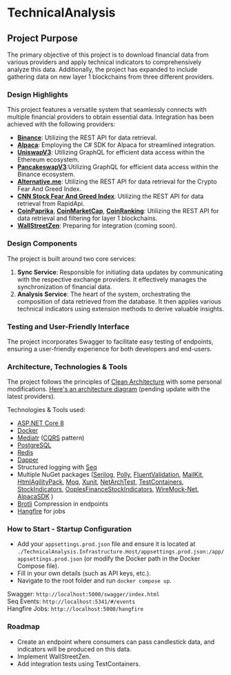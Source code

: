 # TechnicalAnalysis

## Project Purpose
The primary objective of this project is to download financial data from various providers and apply technical indicators to comprehensively analyze this data. Additionally, the project has expanded to include gathering data on new layer 1 blockchains from three different providers.

### Design Highlights
This project features a versatile system that seamlessly connects with multiple financial providers to obtain essential data. Integration has been achieved with the following providers:

- **[Binance](https://www.binance.com/)**: Utilizing the REST API for data retrieval.
- **[Alpaca](https://alpaca.markets/)**: Employing the C# SDK for Alpaca for streamlined integration.
- **[UniswapV3](https://app.uniswap.org/explore)**: Utilizing GraphQL for efficient data access within the Ethereum ecosystem.
- **[PancakeswapV3](https://pancakeswap.finance/info/v3)**:Utilizing GraphQL for efficient data access within the Binance ecosystem.
- **[Alternative.me](https://alternative.me/crypto/fear-and-greed-index/)**: Utilizing the REST API for data retrieval for the Crypto Fear And Greed Index.
- **[CNN Stock Fear And Greed Index](https://rapidapi.com/rpi4gx/api/fear-and-greed-index)**: Utilizing the REST API for data retrieval from RapidApi.
- **[CoinPaprika](https://coinpaprika.com/)**, **[CoinMarketCap](https://coinmarketcap.com/)**, **[CoinRanking](https://coinranking.com/)**: Utilizing the REST API for data retrieval and filtering for layer 1 blockchains.
- **[WallStreetZen](https://www.wallstreetzen.com/)**: Preparing for integration (coming soon).

### Design Components
The project is built around two core services:

1. **Sync Service**: Responsible for initiating data updates by communicating with the respective exchange providers. It effectively manages the synchronization of financial data.
2. **Analysis Service**: The heart of the system, orchestrating the composition of data retrieved from the database. It then applies various technical indicators using extension methods to derive valuable insights.

### Testing and User-Friendly Interface
The project incorporates Swagger to facilitate easy testing of endpoints, ensuring a user-friendly experience for both developers and end-users.

### Architecture, Technologies & Tools
The project follows the principles of [Clean Architecture](https://blog.cleancoder.com/uncle-bob/2012/08/13/the-clean-architecture.html) with some personal modifications. [Here's an architecture diagram](https://miro.com/app/board/uXjVMsAK0lU=/?share_link_id=213007625723) (pending update with the latest providers).

Technologies & Tools used:
- [ASP.NET Core 8](https://learn.microsoft.com/en-us/aspnet/core/introduction-to-aspnet-core?view=aspnetcore-8.0)
- [Docker](https://www.docker.com/)
- [Mediatr](https://github.com/jbogard/MediatR) ([CQRS](https://docs.microsoft.com/en-us/azure/architecture/guide/architecture-styles/cqrs) pattern)
- [PostgreSQL](https://www.postgresql.org/)
- [Redis](https://redis.io/)
- [Dapper](https://github.com/DapperLib/Dapper)
- Structured logging with [Seq](https://datalust.co/seq)
- Multiple NuGet packages ([Serilog](https://serilog.net/), [Polly](https://www.pollydocs.org/), [FluentValidation](https://docs.fluentvalidation.net/en/latest/), [MailKit](https://github.com/jstedfast/MailKit), [HtmlAgilityPack](https://html-agility-pack.net/), [Moq](https://github.com/devlooped/moq), [Xunit](https://xunit.net/docs/getting-started/netfx/visual-studio), [NetArchTest](https://github.com/BenMorris/NetArchTest), [TestContainers](https://dotnet.testcontainers.org/), [StockIndicators](https://dotnet.stockindicators.dev/), [OoplesFinanceStockIndicators](https://github.com/ooples/OoplesFinance.StockIndicators), [WireMock-Net](https://github.com/WireMock-Net/WireMock.Net), [AlpacaSDK](https://github.com/alpacahq/alpaca-trade-api-csharp) )
- [Brotli](https://devblogs.microsoft.com/dotnet/introducing-support-for-brotli-compression/) Compression in endpoints
- [Hangfire](https://www.hangfire.io/) for jobs

### How to Start - Startup Configuration
- Add your `appsettings.prod.json` file and ensure it is located at `./TechnicalAnalysis.Infrastructure.Host/appsettings.prod.json:/app/appsettings.prod.json` (or modify the Docker path in the Docker Compose file).
- Fill in your own details (such as API keys, etc.).
- Navigate to the root folder and run `docker compose up`.

Swagger: `http://localhost:5000/swagger/index.html` <br>
Seq Events: `http://localhost:5341/#/events` <br>
Hangfire Jobs: `http://localhost:5000/hangfire` <br>


### Roadmap
- Create an endpoint where consumers can pass candlestick data, and indicators will be produced on this data.
- Implement WallStreetZen.
- Add integration tests using TestContainers.
